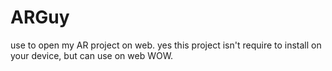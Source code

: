 # ARGuy
use to open my AR project on web. yes this project isn't require to install on your device, but can use on web WOW. 
